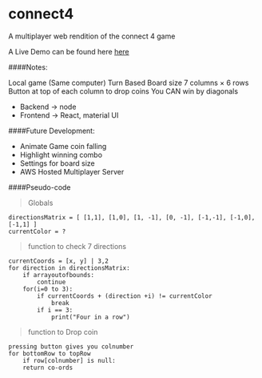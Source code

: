 # connect4
A multiplayer web rendition of the connect 4 game

A Live Demo can be found here [here](https://hoppi164.github.io/connect4/ "connect4")



####Notes:

Local game (Same computer)
Turn Based
Board size 7 columns × 6 rows
Button at top of each column to drop coins
You CAN win by diagonals

* Backend 	->  node
* Frontend 	-> 	React, material UI


####Future Development:
* Animate Game coin falling
* Highlight winning combo
* Settings for board size
* AWS Hosted Multiplayer Server





####Pseudo-code

>Globals
```
directionsMatrix = [ [1,1], [1,0], [1, -1], [0, -1], [-1,-1], [-1,0], [-1,1] ]
currentColor = ?
```

>function to check 7 directions
```
currentCoords = [x, y] | 3,2
for direction in directionsMatrix:
	if arrayoutofbounds:
		continue
	for(i=0 to 3):
		if currentCoords + (direction +i) != currentColor
			break
		if i == 3:
			print("Four in a row")
```

>function to Drop coin
```
pressing button gives you colnumber
for bottomRow to topRow
	if row[colnumber] is null:
	return co-ords
```
